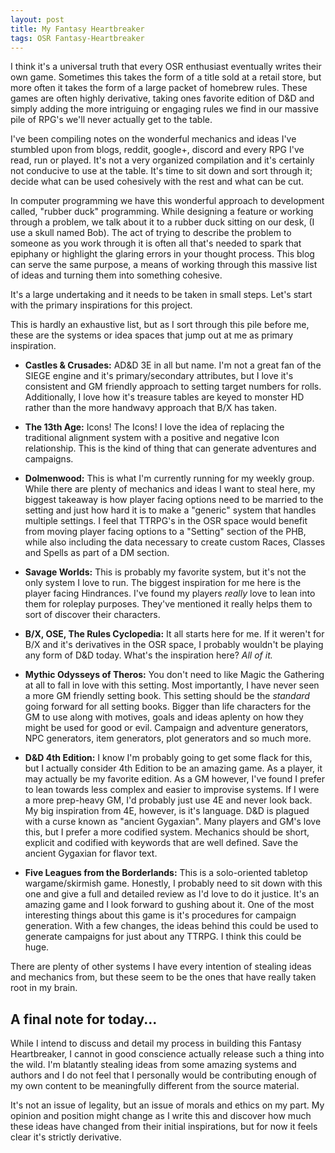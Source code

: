 ```yaml
---
layout: post
title: My Fantasy Heartbreaker
tags: OSR Fantasy-Heartbreaker
---
```


I think it's a universal truth that every OSR enthusiast eventually writes their own game.  Sometimes this takes the form of a title sold at a retail store, but more often it takes the form of a large packet of homebrew rules.  These games are often highly derivative, taking ones favorite edition of D&D and simply adding the more intriguing or engaging rules we find in our massive pile of RPG's we'll never actually get to the table.

I've been compiling notes on the wonderful mechanics and ideas I've stumbled upon from blogs, reddit, google+, discord and every RPG I've read, run or played. It's not a very organized compilation and it's certainly not conducive to use at the table.  It's time to sit down and sort through it; decide what can be used cohesively with the rest and what can be cut.

In computer programming we have this wonderful approach to development called, "rubber duck" programming.  While designing a feature or working through a problem, we talk about it to a rubber duck sitting on our desk, (I use a skull named Bob).  The act of trying to describe the problem to someone as you work through it is often all that's needed to spark that epiphany or highlight the glaring errors in your thought process.  This blog can serve the same purpose, a means of working through this massive list of ideas and turning them into something cohesive.

It's a large undertaking and it needs to be taken in small steps.  Let's start with the primary inspirations for this project.

This is hardly an exhaustive list, but as I sort through this pile before me, these are the systems or idea spaces that jump out at me as primary inspiration.

- **Castles & Crusades:** AD&D 3E in all but name.  I'm not a great fan of the SIEGE engine and it's primary/secondary attributes, but I love it's consistent and GM friendly approach to setting target numbers for rolls.  Additionally, I love how it's treasure tables are keyed to monster HD rather than the more handwavy approach that B/X has taken.

- **The 13th Age:** Icons!  The Icons!  I love the idea of replacing the traditional alignment system with a positive and negative Icon relationship.  This is the kind of thing that can generate adventures and campaigns.

- **Dolmenwood:** This is what I'm currently running for my weekly group.  While there are plenty of mechanics and ideas I want to steal here, my biggest takeaway is how player facing options need to be married to the setting and just how hard it is to make a "generic" system that handles multiple settings.  I feel that TTRPG's in the OSR space would benefit from moving player facing options to a "Setting" section of the PHB, while also including the data necessary to create custom Races, Classes and Spells as part of a DM section.

- **Savage Worlds:** This is probably my favorite system, but it's not the only system I love to run.  The biggest inspiration for me here is the player facing Hindrances.  I've found my players _really_ love to lean into them for roleplay purposes.  They've mentioned it really helps them to sort of discover their characters.

- **B/X, OSE, The Rules Cyclopedia:** It all starts here for me.  If it weren't for B/X and it's derivatives in the OSR space, I probably wouldn't be playing any form of D&D today.  What's the inspiration here?  _All of it._

- **Mythic Odysseys of Theros:** You don't need to like Magic the Gathering at all to fall in love with this setting.  Most importantly, I have never seen a more GM friendly setting book.  This setting should be the _standard_ going forward for all setting books.  Bigger than life characters for the GM to use along with motives, goals and ideas aplenty on how they might be used for good or evil.  Campaign and adventure generators, NPC generators, item generators, plot generators and so much more.

- **D&D 4th Edition:** I know I'm probably going to get some flack for this, but I actually consider 4th Edition to be an amazing game.  As a player, it may actually be my favorite edition.  As a GM however, I've found I prefer to lean towards less complex and easier to improvise systems.  If I were a more prep-heavy GM, I'd probably just use 4E and never look back.  My big inspiration from 4E, however, is it's language.  D&D is plagued with a curse known as "ancient Gygaxian".  Many players and GM's love this, but I prefer a more codified system.  Mechanics should be short, explicit and codified with keywords that are well defined.  Save the ancient Gygaxian for flavor text.

- **Five Leagues from the Borderlands:** This is a solo-oriented tabletop wargame/skirmish game.  Honestly, I probably need to sit down with this one and give a full and detailed review as I'd love to do it justice.  It's an amazing game and I look forward to gushing about it.  One of the most interesting things about this game is it's procedures for campaign generation.  With a few changes, the ideas behind this could be used to generate campaigns for just about any TTRPG.  I think this could be huge.

There are plenty of other systems I have every intention of stealing ideas and mechanics from, but these seem to be the ones that have really taken root in my brain.

## A final note for today...

While I intend to discuss and detail my process in building this Fantasy Heartbreaker, I cannot in good conscience actually release such a thing into the wild.  I'm blatantly stealing ideas from some amazing systems and authors and I do not feel that I personally would be contributing enough of my own content to be meaningfully different from the source material.

It's not an issue of legality, but an issue of morals and ethics on my part.  My opinion and position might change as I write this and discover how much these ideas have changed from their initial inspirations, but for now it feels clear it's strictly derivative.
